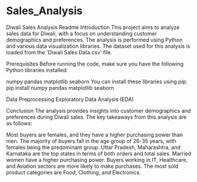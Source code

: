 # Sales_Analysis
Diwali Sales Analysis Readme
Introduction
This project aims to analyze sales data for Diwali, with a focus on understanding customer demographics and preferences. The analysis is performed using Python and various data visualization libraries. The dataset used for this analysis is loaded from the 'Diwali Sales Data.csv' file.

Prerequisites
Before running the code, make sure you have the following Python libraries installed:

numpy
pandas
matplotlib
seaborn
You can install these libraries using pip:
pip install numpy pandas matplotlib seaborn

Data Preprocessing
Exploratory Data Analysis (EDA)

Conclusion
The analysis provides insights into customer demographics and preferences during Diwali sales. The key takeaways from this analysis are as follows:

Most buyers are females, and they have a higher purchasing power than men.
The majority of buyers fall in the age group of 26-35 years, with females being the predominant group.
Uttar Pradesh, Maharashtra, and Karnataka are the top states in terms of both orders and total sales.
Married women have a higher purchasing power.
Buyers working in IT, Healthcare, and Aviation sectors are more likely to make purchases.
The most sold product categories are Food, Clothing, and Electronics.
